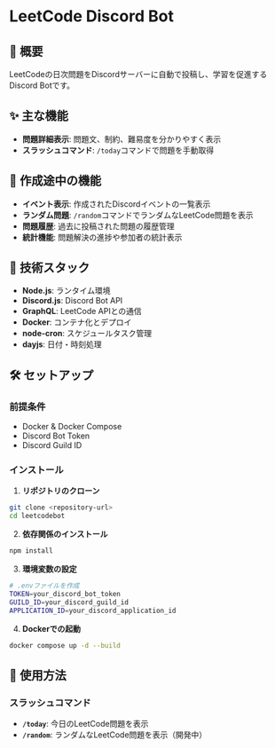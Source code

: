 # LeetCode Discord Bot

## 📖 概要

LeetCodeの日次問題をDiscordサーバーに自動で投稿し、学習を促進するDiscord Botです。

## ✨ 主な機能

- **問題詳細表示**: 問題文、制約、難易度を分かりやすく表示
- **スラッシュコマンド**: `/today`コマンドで問題を手動取得

## 🚧 作成途中の機能

- **イベント表示**: 作成されたDiscordイベントの一覧表示
- **ランダム問題**: `/random`コマンドでランダムなLeetCode問題を表示
- **問題履歴**: 過去に投稿された問題の履歴管理
- **統計機能**: 問題解決の進捗や参加者の統計表示

## 🚀 技術スタック

- **Node.js**: ランタイム環境
- **Discord.js**: Discord Bot API
- **GraphQL**: LeetCode APIとの通信
- **Docker**: コンテナ化とデプロイ
- **node-cron**: スケジュールタスク管理
- **dayjs**: 日付・時刻処理

## 🛠️ セットアップ

### 前提条件

- Docker & Docker Compose
- Discord Bot Token
- Discord Guild ID

### インストール

1. **リポジトリのクローン**
```bash
git clone <repository-url>
cd leetcodebot
```

2. **依存関係のインストール**
```bash
npm install
```

3. **環境変数の設定**
```bash
# .envファイルを作成
TOKEN=your_discord_bot_token
GUILD_ID=your_discord_guild_id
APPLICATION_ID=your_discord_application_id
```

4. **Dockerでの起動**
```bash
docker compose up -d --build
```

## 📱 使用方法

### スラッシュコマンド

- **`/today`**: 今日のLeetCode問題を表示
- **`/random`**: ランダムなLeetCode問題を表示（開発中）

